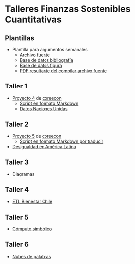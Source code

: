 Talleres Finanzas Sostenibles Cuantitativas
================

## Plantillas

-   Plantilla para argumentos semanales
    -   [Archivo fuente](Plantillas/Argumento.Rmd)
    -   [Base de datos bibliografía](Plantillas/referencias.bib)
    -   [Base de datos figura](Plantillas/data.RData)
    -   [PDF resultante del compilar archivo
        fuente](/Plantillas/Argumento.pdf)

## Taller 1

-   [Proyecto
    4](https://www.core-econ.org/doing-economics/book/text/04-03.html)
    de [coreecon](http://core-econ.org)
    -   [Script en formato
        Markdown](Taller1/Doing-Economics-Project-4-R-Markdown.Rmd)
    -   [Datos Naciones
        Unidas](Taller1/Download-GDPconstant-USD-countries.xlsx)

## Taller 2

-   [Proyecto
    5](https://www.core-econ.org/doing-economics/book/text/05-03.html)
    de [coreecon](http://core-econ.org)
    -   [Script en formato Markdown por traducir]()
-   [Desigualdad en América Latina](Taller2/WelfareIneqLatam.Rmd)

## Taller 3

-   [Diagramas](Taller3/Diagramas.Rmd)

## Taller 4

-   [ETL Bienestar Chile](../Taller4/Chile.Rmd)

## Taller 5

-   [Cómputo simbólico](Taller5/Verifications.Rmd)

## Taller 6

-   [Nubes de palabras](Taller6/WordCloud.Rmd)
